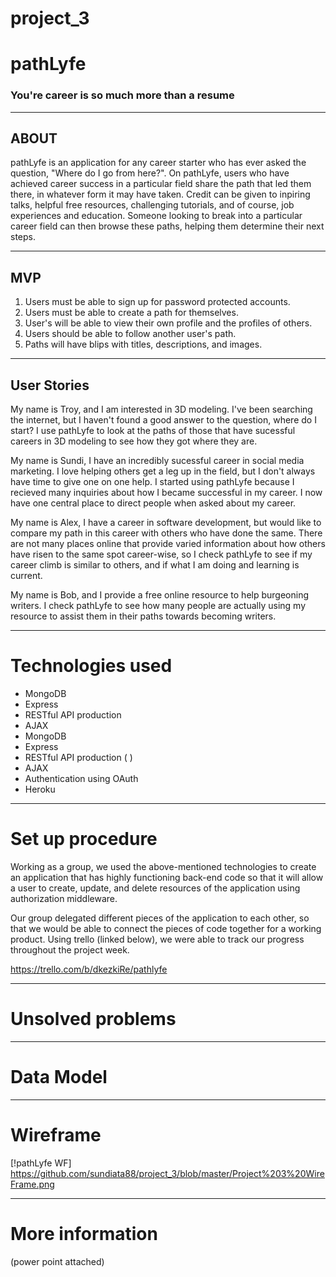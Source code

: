 # project_3

# pathLyfe
### You're career is so much more than a resume
_______
## ABOUT
pathLyfe is an application for any career starter who has ever asked the question, "Where do I go from here?". On pathLyfe, users who have achieved career success in a particular field share the path that led them there, in whatever form it may have taken. Credit can be given to inpiring talks, helpful free resources, challenging tutorials, and of course, job experiences and education. Someone looking to break into a particular career field can then browse these paths, helping them determine their next steps.

_______
## MVP

1. Users must be able to sign up for password protected accounts.
2. Users must be able to create a path for themselves.
3. User's will be able to view their own profile and the profiles of others.
3. Users should be able to follow another user's path.
4. Paths will have blips with titles, descriptions, and images.

_______
## User Stories

My name is Troy, and I am interested in 3D modeling. I've been searching the internet, but I haven't found a good answer to the question, where do I start? I use pathLyfe to look at the paths of those that have sucessful careers in 3D modeling to see how they got where they are.

My name is Sundi, I have an incredibly sucessful career in social media marketing. I love helping others get a leg up in the field, but I don't always have time to give one on one help. I started using pathLyfe because I recieved many inquiries about how I became successful in my career. I now have one central place to direct people when asked about my career.

My name is Alex, I have a career in software development, but would like to compare my path in this career with others who have done the same. There are not many places online that provide varied information about how others have risen to the same spot career-wise, so I check pathLyfe to see if my career climb is similar to others, and if what I am doing and learning is current.

My name is Bob, and I provide a free online resource to help burgeoning writers. I check pathLyfe to see how many people are actually using my resource to assist them in their paths towards becoming writers.

_________
# Technologies used
- MongoDB
- Express
- RESTful API production
- AJAX
- MongoDB
- Express
- RESTful API production (   )
- AJAX
- Authentication using OAuth
- Heroku
_______
# Set up procedure

Working as a group, we used the above-mentioned technologies to create an application that has highly functioning back-end code so that it will allow a user to create, update, and delete resources of the application using authorization middleware.

Our group delegated different pieces of the application to each other, so that we would be able to connect the pieces of code together for a working product. Using trello (linked below), we were able to track our progress throughout the project week.

https://trello.com/b/dkezkiRe/pathlyfe
_________
# Unsolved problems


________
# Data Model


________
# Wireframe
[!pathLyfe WF]
https://github.com/sundiata88/project_3/blob/master/Project%203%20WireFrame.png

_______
# More information


(power point attached)

